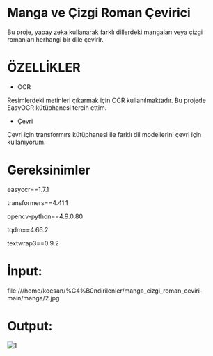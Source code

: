 # Manga ve Çizgi Roman Çevirici

Bu proje, yapay zeka kullanarak farklı dillerdeki mangaları veya çizgi romanları herhangi bir dile çevirir.

# ÖZELLİKLER


* OCR

Resimlerdeki metinleri çıkarmak için OCR kullanılmaktadır. Bu projede EasyOCR kütüphanesi tercih ettim. 

* Çevri 

Çevri için transformırs kütüphanesi ile farklı dil modellerini çevri için kullanıyorum.


# Gereksinimler

easyocr==1.7.1

transformers==4.41.1

opencv-python==4.9.0.80

tqdm==4.66.2

textwrap3==0.9.2 


# İnput:

file:///home/koesan/%C4%B0ndirilenler/manga_cizgi_roman_ceviri-main/manga/2.jpg

# Output:

![1](https://github.com/koesan/manga_cizgi_roman_ceviri/raw/main/resimler/4.jpg)
